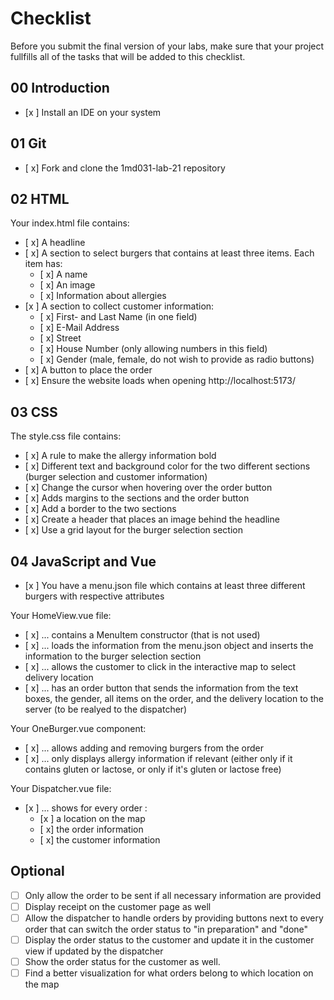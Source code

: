 # Checklist

Before you submit the final version of your labs, make sure that your project fullfills all of the tasks that will be added to this checklist.

## 00 Introduction

- [x ] Install an IDE on your system

## 01 Git

- [ x] Fork and clone the 1md031-lab-21 repository
## 02 HTML

Your index.html file contains:
- [ x] A headline
- [ x] A section to select burgers that contains at least three items. Each item has:
    - [ x] A name
    - [ x] An image
    - [ x] Information about allergies 
- [x ] A section to collect customer information:
    - [ x] First- and Last Name (in one field)
    - [ x] E-Mail Address
    - [ x] Street
    - [ x] House Number (only allowing numbers in this field)
    - [ x] Gender (male, female, do not wish to provide as radio buttons)
- [ x] A button to place the order
- [ x] Ensure the website loads when opening http://localhost:5173/
## 03 CSS

The style.css file contains:
- [ x] A rule to make the allergy information bold
- [ x] Different text and background color for the two different sections (burger selection and customer information)
- [ x] Change the cursor when hovering over the order button
- [ x] Adds margins to the sections and the order button
- [ x] Add a border to the two sections
- [ x] Create a header that places an image behind the headline
- [ x] Use a grid layout for the burger selection section

## 04 JavaScript and Vue

- [x ] You have a menu.json file which contains at least three different burgers with respective attributes

Your HomeView.vue file:
- [ x] ... contains a MenuItem constructor (that is not used)
- [ x] ... loads the information from the menu.json object and inserts the information to the burger selection section
- [ x] ... allows the customer to click in the interactive map to select delivery location
- [ x] ... has an order button that sends the information from the text boxes, the gender, all items on the order, and the delivery location to the server (to be realyed to the dispatcher)

Your OneBurger.vue component:
- [ x] ... allows adding and removing burgers from the order
- [ x] ... only displays allergy information if relevant (either only if it contains gluten or lactose, or only if it's gluten or lactose free)

Your Dispatcher.vue file:
- [x ] ... shows for every order :
    - [x ] a location on the map
    - [ x] the order information
    - [ x] the customer information

## Optional
- [ ] Only allow the order to be sent if all necessary information are provided
- [ ] Display receipt on the customer page as well
- [ ] Allow the dispatcher to handle orders by providing buttons next to every order that can switch the order status to "in preparation" and "done"
- [ ] Display the order status to the customer and update it in the customer view if updated by the dispatcher
- [ ] Show the order status for the customer as well.
- [ ] Find a better visualization for what orders belong to which location on the map